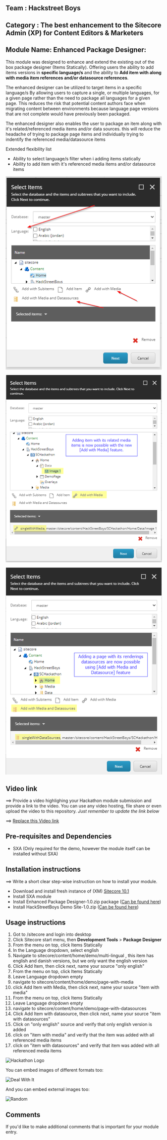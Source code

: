 ## Team : Hackstreet Boys

## Category : The best enhancement to the Sitecore Admin (XP) for Content Editors & Marketers

## Module Name: Enhanced Package Designer:

This module was designed to enhance and extend the existing out of the box package designer (Items Statically). Offering users the ability to add items versions in **specific language/s** and the ability to **Add item with along with media item references and/or datasource references**.

The enhanced designer can be utilized to target items in a specific language/s By allowing users to capture a single, or multiple languages, for a given page rather than the need to package all languages for a given page. This reduces the risk that potential content authors face when migrating content between environments because language page versions that are not complete would have previously been packaged.

The enhanced designer also enables the user to package an item along with it's related/referenced media items and/or data sources. this will reduce the headache of trying to package page items and individually trying to indentify the referenced media/datasource items 

Extended flexibility list
-	Ability to select language/s filter when i adding items statically 
-	Ability to add item with it's referenced media items and/or datasource items

![Enhanced Package Designer](docs/images/Add-Static-Items-Highlights.png?raw=true "Enhanced Package Designer")

![Add with Media](docs/images/Add-With-Media.png?raw=true "Add with Media")

![Add-with-Media-and-Datasources](docs/images/Add-with-Media-and-Datasources.png?raw=true "Add-with-Media-and-Datasources")

## Video link
⟹ Provide a video highlighing your Hackathon module submission and provide a link to the video. You can use any video hosting, file share or even upload the video to this repository. _Just remember to update the link below_

⟹ [Replace this Video link](#video-link)


## Pre-requisites and Dependencies

 - SXA (Only required for the demo, however the module itself can be installed without SXA)

## Installation instructions
⟹ Write a short clear step-wise instruction on how to install your module.  

 - Download and install fresh instance of (XM) [Sitecore 10.1](https://dev.sitecore.net/Downloads/Sitecore_Experience_Platform/101/Sitecore_Experience_Platform_101.aspx)
 - Install SXA module
 - Install Enhanced Package Designer-1.0.zip package ([Can be found here](https://github.com/Sitecore-Hackathon/2021-Hack-Street-Boys/blob/main/sc.packages/Enhanced%20Package%20Designer-1.0.zip))
 - Install HackStreetBoys Demo Site-1.0.zip ([Can be found here](https://github.com/Sitecore-Hackathon/2021-Hack-Street-Boys/blob/main/sc.packages/HackStreetBoys%20Demo%20Site-1.0.zip))
 

## Usage instructions

 1. Got to /sitecore and login into desktop
 2. Click Sitecore start menu, then **Development Tools** > **Package Designer**
 3. From the menu on top, click Items Statically
 4. In the Language dropdown, select english
 5. Navigate to sitecore/content/home/demo/multi-lingual , this item has english and danish versions, but we only want the english version
 6. Click Add Item, then click next, name your source "only english"
 7. From the menu on top, click Items Statically
 8. Leave Language dropdown empty
 9. navigate to sitecore/content/home/demo/page-with-media
 10. click Add Item with Media, then click next, name your source "item with media"
 11. From the menu on top, click Items Statically
 12. Leave Language dropdown empty
 13. navigate to sitecore/content/home/demo/page-with-datasources
 14. Click Add Item with datasource, then click next, name your source "item with datasources"
 15. Click on "only english" source and verify that only english version is added
 16. click on "item with media" and verify that the item was added with all referenced media items
 17. click on "item with datasources" and verify that item was added with all referenced media items

 
 

![Hackathon Logo](docs/images/hackathon.png?raw=true "Hackathon Logo")

You can embed images of different formats too:

![Deal With It](docs/images/deal-with-it.gif?raw=true "Deal With It")

And you can embed external images too:

![Random](https://thiscatdoesnotexist.com/)

## Comments
If you'd like to make additional comments that is important for your module entry.
